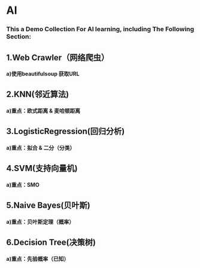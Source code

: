 # AI

### This a Demo Collection For AI learning, including The Following Section:

## 1.Web Crawler（网络爬虫）
#### a)使用beautifulsoup 获取URL
## 2.KNN(邻近算法)
#### a)重点：欧式距离 & 麦哈顿距离
## 3.LogisticRegression(回归分析)
#### a)重点：拟合 & 二分（分类）
## 4.SVM(支持向量机)
#### a)重点：SMO 
## 5.Naive Bayes(贝叶斯)
#### a)重点：贝叶斯定理（概率）
## 6.Decision Tree(决策树)
#### a)重点：先验概率（已知） 
